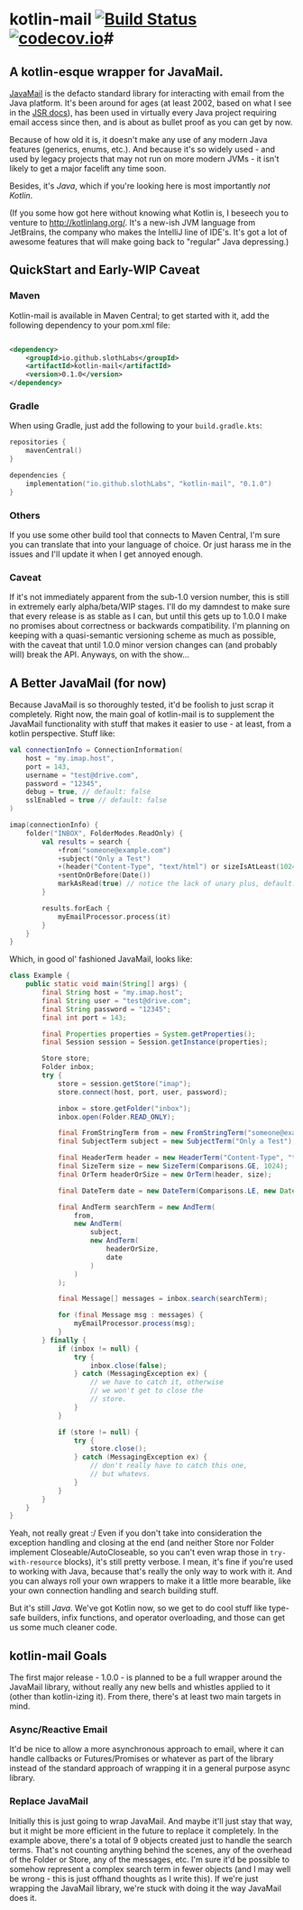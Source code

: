 # kotlin-mail [![Build Status](https://travis-ci.org/SlothLabs/kotlin-mail.svg?branch=master)](https://travis-ci.org/SlothLabs/kotlin-mail)  [![codecov.io](https://codecov.io/github/SlothLabs/kotlin-mail/coverage.svg?branch=master)](https://codecov.io/github/SlothLabs/kotlin-mail?branch=master)#

## A kotlin-esque wrapper for JavaMail. ##

[JavaMail](https://javamail.java.net/) is the defacto standard library for interacting with email from the Java
platform. It's been around for ages (at least 2002, based on what I see in
the [JSR docs](https://jcp.org/en/jsr/detail?id=919)), has been used in virtually every Java project requiring email
access since then, and is about as bullet proof as you can get by now.

Because of how old it is, it doesn't make any use of any modern Java features (generics, enums, etc.). And because it's
so widely used - and used by legacy projects that may not run on more modern JVMs - it isn't likely to get a major
facelift any time soon.

Besides, it's *Java*, which if you're looking here is most importantly *not Kotlin*.

(If you some how got here without knowing what Kotlin is, I beseech you to venture to http://kotlinlang.org/. It's a
new-ish JVM language from JetBrains, the company who makes the IntelliJ line of IDE's. It's got a lot of awesome
features that will make going back to "regular" Java depressing.)

## QuickStart and Early-WIP Caveat ##

### Maven

Kotlin-mail is available in Maven Central; to get started with it, add the following dependency to your pom.xml file:

```xml

<dependency>
    <groupId>io.github.slothLabs</groupId>
    <artifactId>kotlin-mail</artifactId>
    <version>0.1.0</version>
</dependency>
```

### Gradle

When using Gradle, just add the following to your `build.gradle.kts`:

```kotlin
repositories {
    mavenCentral()
}

dependencies {
    implementation("io.github.slothLabs", "kotlin-mail", "0.1.0")
}
```

### Others

If you use some other build tool that connects to Maven Central, I'm sure you can translate that into your language of
choice. Or just harass me in the issues and I'll update it when I get annoyed enough.

### Caveat

If it's not immediately apparent from the sub-1.0 version number, this is still in extremely early alpha/beta/WIP
stages. I'll do my damndest to make sure that every release is as stable as I can, but until this gets up to 1.0.0 I
make no promises about correctness or backwards compatibility. I'm planning on keeping with a quasi-semantic versioning
scheme as much as possible, with the caveat that until 1.0.0 minor version changes can (and probably will) break the
API. Anyways, on with the show...

## A Better JavaMail (for now) ##

Because JavaMail is so thoroughly tested, it'd be foolish to just scrap it completely. Right now, the main goal of
kotlin-mail is to supplement the JavaMail functionality with stuff that makes it easier to use - at least, from a kotlin
perspective. Stuff like:

```kotlin
val connectionInfo = ConnectionInformation(
    host = "my.imap.host",
    port = 143,
    username = "test@drive.com",
    password = "12345",
    debug = true, // default: false
    sslEnabled = true // default: false
)

imap(connectionInfo) {
    folder("INBOX", FolderModes.ReadOnly) {
        val results = search {
            +from("someone@example.com")
            +subject("Only a Test")
            +(header("Content-Type", "text/html") or sizeIsAtLeast(1024))
            +sentOnOrBefore(Date())
            markAsRead(true) // notice the lack of unary plus, default: false
        }

        results.forEach {
            myEmailProcessor.process(it)
        }
    }
} 
```

Which, in good ol' fashioned JavaMail, looks like:

```java
class Example {
    public static void main(String[] args) {
        final String host = "my.imap.host";
        final String user = "test@drive.com";
        final String password = "12345";
        final int port = 143;

        final Properties properties = System.getProperties();
        final Session session = Session.getInstance(properties);

        Store store;
        Folder inbox;
        try {
            store = session.getStore("imap");
            store.connect(host, port, user, password);

            inbox = store.getFolder("inbox");
            inbox.open(Folder.READ_ONLY);

            final FromStringTerm from = new FromStringTerm("someone@example.com");
            final SubjectTerm subject = new SubjectTerm("Only a Test");

            final HeaderTerm header = new HeaderTerm("Content-Type", "text/html");
            final SizeTerm size = new SizeTerm(Comparisons.GE, 1024);
            final OrTerm headerOrSize = new OrTerm(header, size);

            final DateTerm date = new DateTerm(Comparisons.LE, new Date());

            final AndTerm searchTerm = new AndTerm(
                from,
                new AndTerm(
                    subject,
                    new AndTerm(
                        headerOrSize,
                        date
                    )
                )
            );

            final Message[] messages = inbox.search(searchTerm);

            for (final Message msg : messages) {
                myEmailProcessor.process(msg);
            }
        } finally {
            if (inbox != null) {
                try {
                    inbox.close(false);
                } catch (MessagingException ex) {
                    // we have to catch it, otherwise
                    // we won't get to close the 
                    // store.
                }
            }

            if (store != null) {
                try {
                    store.close();
                } catch (MessagingException ex) {
                    // don't really have to catch this one,
                    // but whatevs.
                }
            }
        }
    }
}
```

Yeah, not really great :/ Even if you don't take into consideration the exception handling and closing at the end (and
neither Store nor Folder implement Closeable/AutoCloseable, so you can't even wrap those in `try-with-resource` blocks),
it's still pretty verbose. I mean, it's fine if you're used to working with Java, because that's really the only way to
work with it. And you can always roll your own wrappers to make it a little more bearable, like your own connection
handling and search building stuff.

But it's still *Java*. We've got Kotlin now, so we get to do cool stuff like type-safe builders, infix functions, and
operator overloading, and those can get us some much cleaner code.

## kotlin-mail Goals ##

The first major release - 1.0.0 - is planned to be a full wrapper around the JavaMail library, without really any new
bells and whistles applied to it (other than kotlin-izing it). From there, there's at least two main targets in mind.

### Async/Reactive Email ###

It'd be nice to allow a more asynchronous approach to email, where it can handle callbacks or Futures/Promises or
whatever as part of the library instead of the standard approach of wrapping it in a general purpose async library.

### Replace JavaMail ###

Initially this is just going to wrap JavaMail. And maybe it'll just stay that way, but it might be more efficient in the
future to replace it completely. In the example above, there's a total of 9 objects created just to handle the search
terms. That's not counting anything behind the scenes, any of the overhead of the Folder or Store, any of the messages,
etc. I'm sure it'd be possible to somehow represent a complex search term in fewer objects (and I may well be wrong -
this is just offhand thoughts as I write this). If we're just wrapping the JavaMail library, we're stuck with doing it
the way JavaMail does it.
